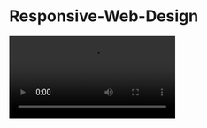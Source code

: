 # Responsive-Web-Design

<video src="https://github.com/saksham-0425/Responsive-Web-Design/assets/124126440/af72d01a-cb7a-4e57-a57c-1de24ab80ae1" autoplay></video>

